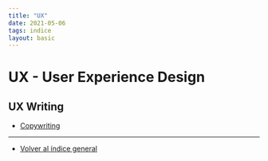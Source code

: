 ```yaml
---
title: "UX"
date: 2021-05-06
tags: indice
layout: basic
---
```


# UX - User Experience Design

## UX Writing

- [Copywriting](copywriting)

---

- [Volver al índice general](../index)
